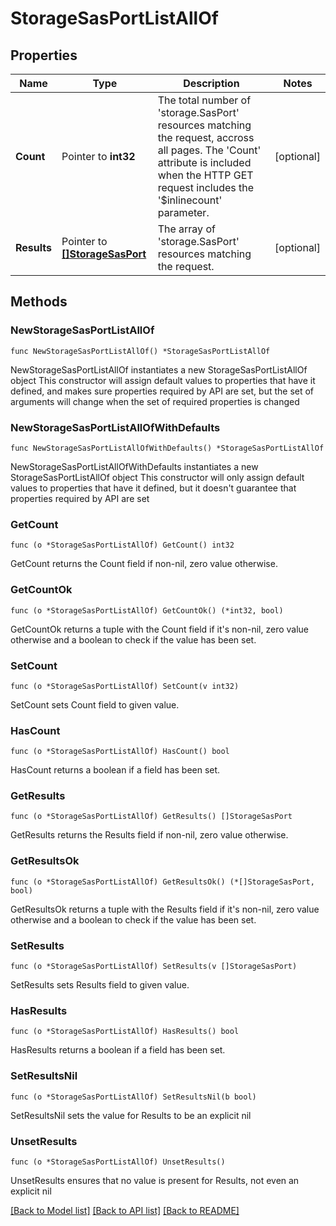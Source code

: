 # StorageSasPortListAllOf

## Properties

Name | Type | Description | Notes
------------ | ------------- | ------------- | -------------
**Count** | Pointer to **int32** | The total number of &#39;storage.SasPort&#39; resources matching the request, accross all pages. The &#39;Count&#39; attribute is included when the HTTP GET request includes the &#39;$inlinecount&#39; parameter. | [optional] 
**Results** | Pointer to [**[]StorageSasPort**](StorageSasPort.md) | The array of &#39;storage.SasPort&#39; resources matching the request. | [optional] 

## Methods

### NewStorageSasPortListAllOf

`func NewStorageSasPortListAllOf() *StorageSasPortListAllOf`

NewStorageSasPortListAllOf instantiates a new StorageSasPortListAllOf object
This constructor will assign default values to properties that have it defined,
and makes sure properties required by API are set, but the set of arguments
will change when the set of required properties is changed

### NewStorageSasPortListAllOfWithDefaults

`func NewStorageSasPortListAllOfWithDefaults() *StorageSasPortListAllOf`

NewStorageSasPortListAllOfWithDefaults instantiates a new StorageSasPortListAllOf object
This constructor will only assign default values to properties that have it defined,
but it doesn't guarantee that properties required by API are set

### GetCount

`func (o *StorageSasPortListAllOf) GetCount() int32`

GetCount returns the Count field if non-nil, zero value otherwise.

### GetCountOk

`func (o *StorageSasPortListAllOf) GetCountOk() (*int32, bool)`

GetCountOk returns a tuple with the Count field if it's non-nil, zero value otherwise
and a boolean to check if the value has been set.

### SetCount

`func (o *StorageSasPortListAllOf) SetCount(v int32)`

SetCount sets Count field to given value.

### HasCount

`func (o *StorageSasPortListAllOf) HasCount() bool`

HasCount returns a boolean if a field has been set.

### GetResults

`func (o *StorageSasPortListAllOf) GetResults() []StorageSasPort`

GetResults returns the Results field if non-nil, zero value otherwise.

### GetResultsOk

`func (o *StorageSasPortListAllOf) GetResultsOk() (*[]StorageSasPort, bool)`

GetResultsOk returns a tuple with the Results field if it's non-nil, zero value otherwise
and a boolean to check if the value has been set.

### SetResults

`func (o *StorageSasPortListAllOf) SetResults(v []StorageSasPort)`

SetResults sets Results field to given value.

### HasResults

`func (o *StorageSasPortListAllOf) HasResults() bool`

HasResults returns a boolean if a field has been set.

### SetResultsNil

`func (o *StorageSasPortListAllOf) SetResultsNil(b bool)`

 SetResultsNil sets the value for Results to be an explicit nil

### UnsetResults
`func (o *StorageSasPortListAllOf) UnsetResults()`

UnsetResults ensures that no value is present for Results, not even an explicit nil

[[Back to Model list]](../README.md#documentation-for-models) [[Back to API list]](../README.md#documentation-for-api-endpoints) [[Back to README]](../README.md)



